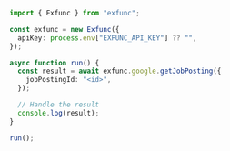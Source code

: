 <!-- Start SDK Example Usage [usage] -->
```typescript
import { Exfunc } from "exfunc";

const exfunc = new Exfunc({
  apiKey: process.env["EXFUNC_API_KEY"] ?? "",
});

async function run() {
  const result = await exfunc.google.getJobPosting({
    jobPostingId: "<id>",
  });

  // Handle the result
  console.log(result);
}

run();

```
<!-- End SDK Example Usage [usage] -->